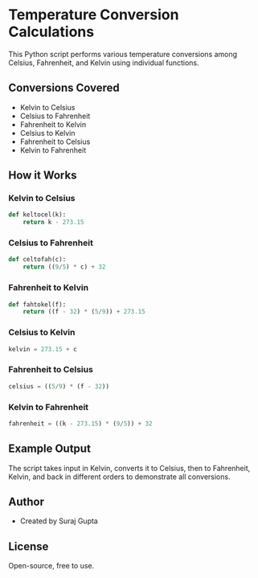 
# Temperature Conversion Calculations

This Python script performs various temperature conversions among Celsius, Fahrenheit, and Kelvin using individual functions.

## Conversions Covered

- Kelvin to Celsius
- Celsius to Fahrenheit
- Fahrenheit to Kelvin
- Celsius to Kelvin
- Fahrenheit to Celsius
- Kelvin to Fahrenheit

## How it Works

### Kelvin to Celsius
```python
def keltocel(k):
    return k - 273.15
```

### Celsius to Fahrenheit
```python
def celtofah(c):   
    return ((9/5) * c) + 32
```

### Fahrenheit to Kelvin
```python
def fahtokel(f):
    return ((f - 32) * (5/9)) + 273.15
```

### Celsius to Kelvin
```python
kelvin = 273.15 + c
```

### Fahrenheit to Celsius
```python
celsius = ((5/9) * (f - 32))
```

### Kelvin to Fahrenheit
```python
fahrenheit = ((k - 273.15) * (9/5)) + 32
```

## Example Output

The script takes input in Kelvin, converts it to Celsius, then to Fahrenheit, Kelvin, and back in different orders to demonstrate all conversions.

## Author

- Created by Suraj Gupta

## License

Open-source, free to use.
